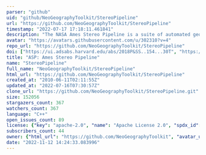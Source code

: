 ```yaml
---
parser: "github"
uid: "github/NeoGeographyToolkit/StereoPipeline"
url: "https://github.com/NeoGeographyToolkit/StereoPipeline"
timestamp: "2022-07-17 17:18:11.461841"
description: "The NASA Ames Stereo Pipeline is a suite of automated geodesy & stereogrammetry tools designed for processing planetary imagery captured from orbiting and landed robotic explorers on other planets."
avatar: "https://avatars.githubusercontent.com/u/302310?v=4"
repo_url: "https://github.com/NeoGeographyToolkit/StereoPipeline"
doi: ["https://ui.adsabs.harvard.edu/abs/2018P&SS..154...30T", "https://ui.adsabs.harvard.edu/abs/2010LPI....41.2364M", "https://ui.adsabs.harvard.edu/abs/2018ascl.soft07030I/abstract"]
title: "ASP: Ames Stereo Pipeline"
name: "StereoPipeline"
full_name: "NeoGeographyToolkit/StereoPipeline"
html_url: "https://github.com/NeoGeographyToolkit/StereoPipeline"
created_at: "2010-06-11T02:11:55Z"
updated_at: "2022-07-16T07:30:57Z"
clone_url: "https://github.com/NeoGeographyToolkit/StereoPipeline.git"
size: 152056
stargazers_count: 367
watchers_count: 367
language: "C++"
open_issues_count: 89
license: {"key": "apache-2.0", "name": "Apache License 2.0", "spdx_id": "Apache-2.0", "url": "https://api.github.com/licenses/apache-2.0", "node_id": "MDc6TGljZW5zZTI="}
subscribers_count: 44
owner: {"html_url": "https://github.com/NeoGeographyToolkit", "avatar_url": "https://avatars.githubusercontent.com/u/302310?v=4", "login": "NeoGeographyToolkit", "type": "Organization"}
date: "2022-11-12 14:24:33.083996"
---
```

